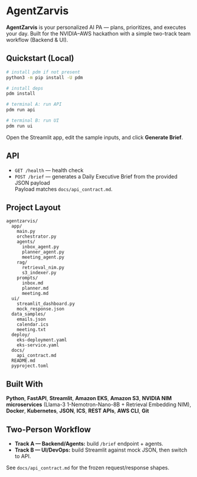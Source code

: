 # AgentZarvis

**AgentZarvis** is your personalized AI PA — plans, prioritizes, and executes your day.
Built for the NVIDIA–AWS hackathon with a simple two-track team workflow (Backend & UI).

## Quickstart (Local)

```bash
# install pdm if not present
python3 -m pip install -U pdm

# install deps
pdm install

# terminal A: run API
pdm run api

# terminal B: run UI
pdm run ui
```

Open the Streamlit app, edit the sample inputs, and click **Generate Brief**.

## API

- `GET /health` — health check
- `POST /brief` — generates a Daily Executive Brief from the provided JSON payload  
  Payload matches `docs/api_contract.md`.

## Project Layout

```
agentzarvis/
  app/
    main.py
    orchestrator.py
    agents/
      inbox_agent.py
      planner_agent.py
      meeting_agent.py
    rag/
      retrieval_nim.py
      s3_indexer.py
    prompts/
      inbox.md
      planner.md
      meeting.md
  ui/
    streamlit_dashboard.py
    mock_response.json
  data_samples/
    emails.json
    calendar.ics
    meeting.txt
  deploy/
    eks-deployment.yaml
    eks-service.yaml
  docs/
    api_contract.md
  README.md
  pyproject.toml
```

## Built With

**Python**, **FastAPI**, **Streamlit**, **Amazon EKS**, **Amazon S3**, **NVIDIA NIM microservices** (Llama-3 1-Nemotron-Nano-8B + Retrieval Embedding NIM), **Docker**, **Kubernetes**, **JSON**, **ICS**, **REST APIs**, **AWS CLI**, **Git**

## Two-Person Workflow

- **Track A — Backend/Agents:** build `/brief` endpoint + agents.  
- **Track B — UI/DevOps:** build Streamlit against mock JSON, then switch to API.

See `docs/api_contract.md` for the frozen request/response shapes.
